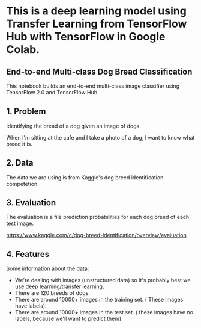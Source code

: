 # This is a deep learning model using Transfer Learning from TensorFlow Hub with TensorFlow in Google Colab.

## End-to-end Multi-class Dog Bread Classification

This notebook builds an end-to-end multi-class image classifier using TensorFlow 2.0 and TensorFlow Hub.

## 1. Problem

Identifying the bread of a dog given an image of dogs.

When I'm sitting at the cafe and I take a photo of a dog, I want to know what breed it is.

## 2. Data

The data we are using is from Kaggle's dog breed identification competetion.

## 3. Evaluation

The evaluation is a file prediction probabilities for each dog breed of each test image.

https://www.kaggle.com/c/dog-breed-identification/overview/evaluation

## 4. Features

Some information about the data:
* We're dealing with images (unstructured data) so it's probably best we use deep learning/transfer learning.
* There are 120 breeds of dogs.
* There are around 10000+ images in the training set. ( These images have labels).
* There are around 10000+ images in the test set. ( these images have no labels, because we'll want to predict them)
